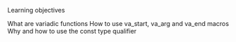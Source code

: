 Learning objectives

What are variadic functions
How to use va_start, va_arg and va_end macros
Why and how to use the const type qualifier
